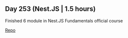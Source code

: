 ## Day 253 (Nest.JS | 1.5 hours)

Finished 6 module in Nest.JS Fundamentals official course

[Repo](https://github.com/alexvyber/NestJS_Fundamentals)
